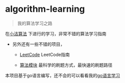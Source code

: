 # algorithm-learning

> 我的算法学习之路

在[小洁算法](https://www.geekxh.com/) 下进行的学习，非常不错的算法学习指南

- 另外还有一些不错的项目，
  - [LeetCode](https://github.com/doocs/leetcode) LeetCode指南
  
  - [算法模块](https://github.com/greyireland/algorithm-pattern) 最科学的刷题方式，最快速的刷题路径


本项目基于go语言编写，还不会的可以看看我的[go语言学习](https://github.com/zhaoweilong007/go-learning)